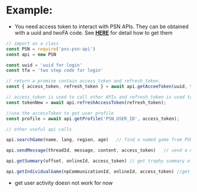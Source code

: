 # Example:

- You need access token to interact with PSN APIs. They can be obtained with a uuid and twoFA code. See [**HERE**](https://tusticles.com/psn-php/first_login.html) for detail how to get them

```javascript
// import as a class
const PSN = require('pxs-psn-api')
const api = new PSN

const uuid = 'uuid for login'
const tfa = 'two step code for login'

// return a promise contain access_token and refresh_token. 
const { access_token, refresh_token } = await api.getAcceeToken(uuid, tfa);

// access_token is used to call other APIs and refresh_token is used to get new access_token when it's expired.
const tokenNew = await api.refreshAccessToken(refresh_token);

//use the accessToken to get user profile 
const profile = await api.getProfile('PSN_USER_ID', access_token);

```


```javascript
// other useful api calls

api.searchGame(name, lang, region, age)   // find a named game from PSN store

api.sendMessage(threadId, message, content, access_token)   // send a message to a PSN user(the target user must have a according privacy setting). content accept buffer of image file. max size is 1mb

api.getSummary(offset, onlineId, access_token) // get trophy summary of a given PSN user. offset starts from 0.

api.getIndividualGame(npCommunicationId, onlineId, access_token) //get trophies by gameId. 

 ```


- get user activity doesn not work for now